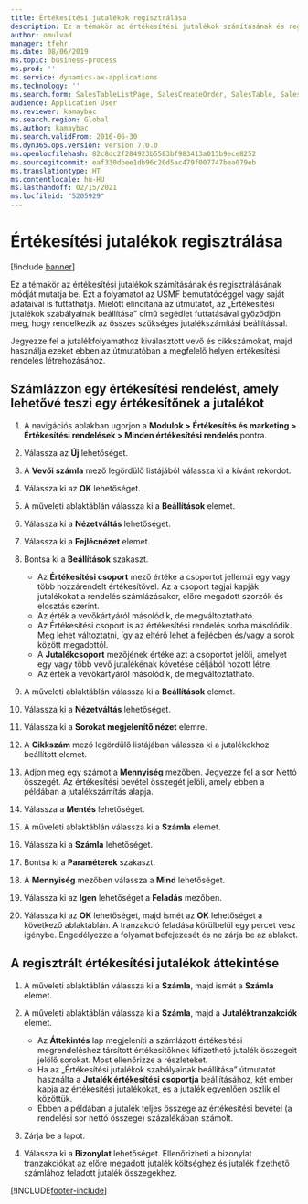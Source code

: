 ```yaml
---
title: Értékesítési jutalékok regisztrálása
description: Ez a témakör az értékesítési jutalékok számításának és regisztrálásának módját mutatja be.
author: omulvad
manager: tfehr
ms.date: 08/06/2019
ms.topic: business-process
ms.prod: ''
ms.service: dynamics-ax-applications
ms.technology: ''
ms.search.form: SalesTableListPage, SalesCreateOrder, SalesTable, SalesEditLines,  CustInvoiceJournal, CommissionTrans, LedgerTransVoucher, CustClassificationGroup
audience: Application User
ms.reviewer: kamaybac
ms.search.region: Global
ms.author: kamaybac
ms.search.validFrom: 2016-06-30
ms.dyn365.ops.version: Version 7.0.0
ms.openlocfilehash: 82c8dc2f284923b5583bf983413a015b9ece8252
ms.sourcegitcommit: eaf330dbee1db96c20d5ac479f007747bea079eb
ms.translationtype: HT
ms.contentlocale: hu-HU
ms.lasthandoff: 02/15/2021
ms.locfileid: "5205929"
---
```

# <a name="register-sales-commissions"></a>Értékesítési jutalékok regisztrálása

[!include [banner](../../includes/banner.md)]

Ez a témakör az értékesítési jutalékok számításának és regisztrálásának módját mutatja be. Ezt a folyamatot az USMF bemutatócéggel vagy saját adataival is futtathatja. Mielőtt elindítaná az útmutatót, az „Értékesítési jutalékok szabályainak beállítása” című segédlet futtatásával győződjön meg, hogy rendelkezik az összes szükséges jutalékszámítási beállítással.

Jegyezze fel a jutalékfolyamathoz kiválasztott vevő és cikkszámokat, majd használja ezeket ebben az útmutatóban a megfelelő helyen értékesítési rendelés létrehozásához.


## <a name="invoice-a-sales-order-that-qualifies-a-salesperson-for-a-commission"></a>Számlázzon egy értékesítési rendelést, amely lehetővé teszi egy értékesítőnek a jutalékot
1. A navigációs ablakban ugorjon a **Modulok > Értékesítés és marketing > Értékesítési rendelések > Minden értékesítési rendelés** pontra.
2. Válassza az **Új** lehetőséget.
3. A **Vevői számla** mező legördülő listájából válassza ki a kívánt rekordot.
4. Válassza ki az **OK** lehetőséget.
5. A műveleti ablaktáblán válassza ki a **Beállítások** elemet.
6. Válassza ki a **Nézetváltás** lehetőséget.
7. Válassza ki a **Fejlécnézet** elemet.
8. Bontsa ki a **Beállítások** szakaszt.

    - Az **Értékesítési csoport** mező értéke a csoportot jellemzi egy vagy több hozzárendelt értékesítővel. Az a csoport tagjai kapják jutalékokat a rendelés számlázásakor, előre megadott szorzók és elosztás szerint.   
    - Az érték a vevőkártyáról másolódik, de megváltoztatható.  
    - Az Értékesítési csoport is az értékesítési rendelés sorba másolódik. Meg lehet változtatni, így az eltérő lehet a fejlécben és/vagy a sorok között megadottól.  
    - A **Jutalékcsoport** mezőjének értéke azt a csoportot jelöli, amelyet egy vagy több vevő jutalékénak követése céljából hozott létre.   
    - Az érték a vevőkártyáról másolódik, de megváltoztatható.   

9. A műveleti ablaktáblán válassza ki a **Beállítások** elemet.
10. Válassza ki a **Nézetváltás** lehetőséget.
11. Válassza ki a **Sorokat megjelenítő nézet** elemre.
12. A **Cikkszám** mező legördülő listájában válassza ki a jutalékokhoz beállított elemet. 
13. Adjon meg egy számot a **Mennyiség** mezőben. Jegyezze fel a sor Nettó összegét. Az értékesítési bevétel összegét jelöli, amely ebben a példában a jutalékszámítás alapja.  
14. Válassza a **Mentés** lehetőséget.
15. A műveleti ablaktáblán válassza ki a **Számla** elemet.
16. Válassza ki a **Számla** lehetőséget.
17. Bontsa ki a **Paraméterek** szakaszt.
18. A **Mennyiség** mezőben válassza a **Mind** lehetőséget.
19. Válassza ki az **Igen** lehetőséget a **Feladás** mezőben.
20. Válassza ki az **OK** lehetőséget, majd ismét az **OK** lehetőséget a következő ablaktáblán. A tranzakció feladása körülbelül egy percet vesz igénybe. Engedélyezze a folyamat befejezését és ne zárja be az ablakot.  

## <a name="review-the-registered-sales-commissions"></a>A regisztrált értékesítési jutalékok áttekintése
1. A műveleti ablaktáblán válassza ki a **Számla**, majd ismét a **Számla** elemet.
2. A műveleti ablaktáblán válassza ki a **Számla**, majd a **Jutaléktranzakciók** elemet.

    - Az **Áttekintés** lap megjeleníti a számlázott értékesítési megrendeléshez társított értékesítőknek kifizethető jutalék összegeit jelölő sorokat. Most ellenőrizze a részleteket.  
    - Ha az „Értékesítési jutalékok szabályainak beállítása” útmutatót használta a **Jutalék értékesítési csoportja** beállításához, két ember kapja az értékesítési jutalékokat, és a jutalék egyenlően oszlik el közöttük.  
    - Ebben a példában a jutalék teljes összege az értékesítési bevétel (a rendelési sor nettó összege) százalékában számolt.  
3. Zárja be a lapot.
4. Válassza ki a **Bizonylat** lehetőséget. Ellenőrizheti a bizonylat tranzakciókat az előre megadott jutalék költséghez és jutalék fizethető számlához feladott jutalék összegekhez.  



[!INCLUDE[footer-include](../../../includes/footer-banner.md)]
